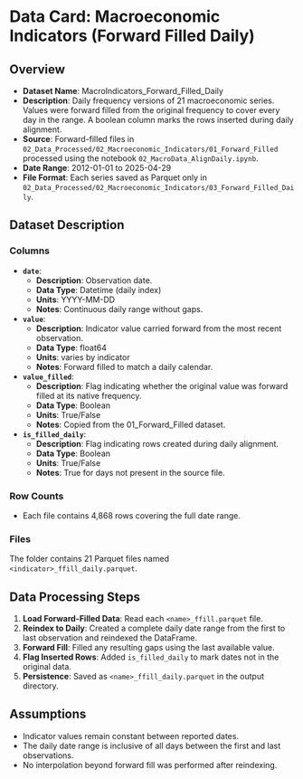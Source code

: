 # Data Card: Macroeconomic Indicators (Forward Filled Daily)

## Overview

- **Dataset Name**: MacroIndicators_Forward_Filled_Daily
- **Description**: Daily frequency versions of 21 macroeconomic series. Values were forward filled from the original frequency to cover every day in the range. A boolean column marks the rows inserted during daily alignment.
- **Source**: Forward-filled files in `02_Data_Processed/02_Macroeconomic_Indicators/01_Forward_Filled` processed using the notebook `02_MacroData_AlignDaily.ipynb`.
- **Date Range**: 2012-01-01 to 2025-04-29
- **File Format**: Each series saved as Parquet only in `02_Data_Processed/02_Macroeconomic_Indicators/03_Forward_Filled_Daily`.

## Dataset Description

### Columns

- **`date`**:
  - **Description**: Observation date.
  - **Data Type**: Datetime (daily index)
  - **Units**: YYYY-MM-DD
  - **Notes**: Continuous daily range without gaps.
- **`value`**:
  - **Description**: Indicator value carried forward from the most recent observation.
  - **Data Type**: float64
  - **Units**: varies by indicator
  - **Notes**: Forward filled to match a daily calendar.
- **`value_filled`**:
  - **Description**: Flag indicating whether the original value was forward filled at its native frequency.
  - **Data Type**: Boolean
  - **Units**: True/False
  - **Notes**: Copied from the 01_Forward_Filled dataset.
- **`is_filled_daily`**:
  - **Description**: Flag indicating rows created during daily alignment.
  - **Data Type**: Boolean
  - **Units**: True/False
  - **Notes**: True for days not present in the source file.

### Row Counts

- Each file contains 4,868 rows covering the full date range.

### Files

The folder contains 21 Parquet files named `<indicator>_ffill_daily.parquet`.

## Data Processing Steps

1. **Load Forward-Filled Data**: Read each `<name>_ffill.parquet` file.
2. **Reindex to Daily**: Created a complete daily date range from the first to last observation and reindexed the DataFrame.
3. **Forward Fill**: Filled any resulting gaps using the last available value.
4. **Flag Inserted Rows**: Added `is_filled_daily` to mark dates not in the original data.
5. **Persistence**: Saved as `<name>_ffill_daily.parquet` in the output directory.

## Assumptions

- Indicator values remain constant between reported dates.
- The daily date range is inclusive of all days between the first and last observations.
- No interpolation beyond forward fill was performed after reindexing.